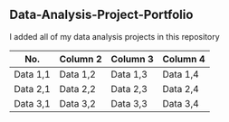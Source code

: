 ## Data-Analysis-Project-Portfolio
I added all of my data analysis projects in this repository

| No.      | Column 2 | Column 3 | Column 4 |
|----------|----------|----------|----------|
| Data 1,1 | Data 1,2 | Data 1,3 | Data 1,4 |
| Data 2,1 | Data 2,2 | Data 2,3 | Data 2,4 |
| Data 3,1 | Data 3,2 | Data 3,3 | Data 3,4 |


